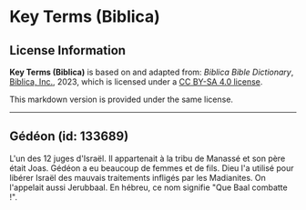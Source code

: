 # Key Terms (Biblica)

## License Information

**Key Terms (Biblica)** is based on and adapted from: _Biblica Bible Dictionary_, [Biblica, Inc.](https://www.biblica.com/), 2023, which is licensed under a [CC BY-SA 4.0 license](https://creativecommons.org/licenses/by-sa/4.0/legalcode.en).

This markdown version is provided under the same license.



--------------------------------

## Gédéon (id: 133689)

L'un des 12 juges d'Israël. Il appartenait à la tribu de Manassé et son père était Joas. Gédéon a eu beaucoup de femmes et de fils. Dieu l'a utilisé pour libérer Israël des mauvais traitements infligés par les Madianites. On l'appelait aussi Jerubbaal. En hébreu, ce nom signifie "Que Baal combatte !".


